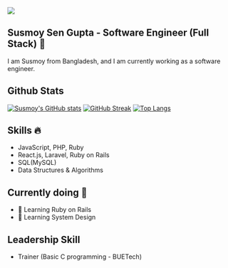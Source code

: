 ![](https://komarev.com/ghpvc/?username=SusmoySenGupta&color=blueviolet)
## Susmoy Sen Gupta - Software Engineer (Full Stack) 👋
I am Susmoy from Bangladesh, and I am currently working as a software engineer.

## Github Stats
[![Susmoy's GitHub stats](https://github-readme-stats.vercel.app/api?username=SusmoySenGupta&count_private=true&show_icons=true&bg_color=151515&icon_color=E98302&title_color=FA8B00&text_color=FAFAFA)](https://github.com/anuraghazra/github-readme-stats)
[![GitHub Streak](https://github-readme-streak-stats.herokuapp.com?user=SusmoySenGupta&theme=dark&date_format=M%20j%5B%2C%20Y%5D)](https://git.io/streak-stats)
[![Top Langs](https://github-readme-stats.vercel.app/api/top-langs/?username=SusmoySenGupta&layout=compact&count_private=true&show_icons=true&hide=css,html&card_width=445&bg_color=151515&icon_color=E98302&title_color=FA8B00&text_color=FAFAFA)](https://github.com/anuraghazra/github-readme-stats)

## Skills 🔥
* JavaScript, PHP, Ruby
* React.js, Laravel, Ruby on Rails
* SQL(MySQL)
* Data Structures & Algorithms

## Currently doing :dart:
- 🔭 Learning Ruby on Rails
- 🌱 Learning System Design

## Leadership Skill
*  Trainer (Basic C programming - BUETech)
